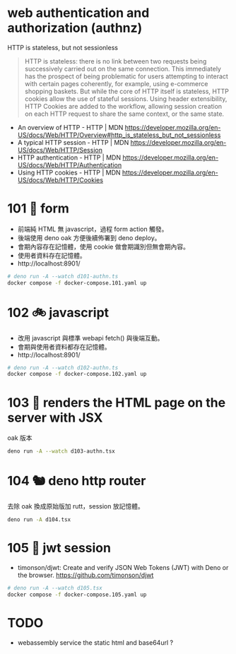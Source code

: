 # web authentication and authorization (authnz)

HTTP is stateless, but not sessionless

> HTTP is stateless: there is no link between two requests being successively carried out on the same connection. This immediately has the prospect of being problematic for users attempting to interact with certain pages coherently, for example, using e-commerce shopping baskets. But while the core of HTTP itself is stateless, HTTP cookies allow the use of stateful sessions. Using header extensibility, HTTP Cookies are added to the workflow, allowing session creation on each HTTP request to share the same context, or the same state. 


- An overview of HTTP - HTTP | MDN https://developer.mozilla.org/en-US/docs/Web/HTTP/Overview#http_is_stateless_but_not_sessionless
- A typical HTTP session - HTTP | MDN https://developer.mozilla.org/en-US/docs/Web/HTTP/Session
- HTTP authentication - HTTP | MDN https://developer.mozilla.org/en-US/docs/Web/HTTP/Authentication
- Using HTTP cookies - HTTP | MDN https://developer.mozilla.org/en-US/docs/Web/HTTP/Cookies

# 101 🍒 form

- 前端純 HTML 無 javascript，過程 form action 觸發。
- 後端使用 deno oak 方便後續佈署到 deno deploy。
- 會期內容存在記憶體，使用 cookie 做會期識別但無會期內容。
- 使用者資料存在記憶體。
- http://localhost:8901/

```sh
# deno run -A --watch d101-authn.ts
docker compose -f docker-compose.101.yaml up
```

# 102 🚲 javascript

- 改用 javascript 與標準 webapi fetch() 與後端互動。
- 會期與使用者資料都存在記憶體。
- http://localhost:8901/

```sh
# deno run -A --watch d102-authn.ts
docker compose -f docker-compose.102.yaml up
```

# 103 🎄 renders the HTML page on the server with JSX

oak 版本

```sh
deno run -A --watch d103-authn.tsx
```

# 104 🐿️ deno http router

去除 oak 換成原始版加 rutt，session 放記憶體。

```sh
deno run -A d104.tsx
```

# 105 🦕 jwt session

- timonson/djwt: Create and verify JSON Web Tokens (JWT) with Deno or the browser. https://github.com/timonson/djwt

```sh
# deno run -A --watch d105.tsx
docker compose -f docker-compose.105.yaml up
```

# TODO

- webassembly service the static html and base64url ?